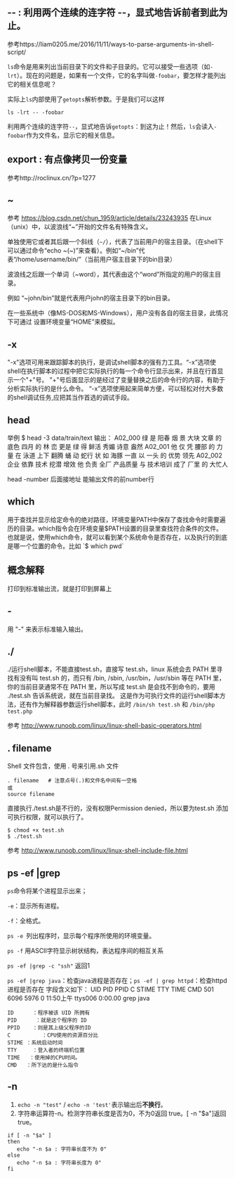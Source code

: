 ## -- : 利用两个连续的连字符 --，显式地告诉前者到此为止。
  
参考https://liam0205.me/2016/11/11/ways-to-parse-arguments-in-shell-script/
  
`ls`命令是用来列出当前目录下的文件和子目录的。它可以接受一些选项（如`-lrt`）。现在的问题是，如果有一个文件，它的名字叫做`-foobar`，要怎样才能列出它的相关信息呢？

实际上`ls`内部使用了`getopts`解析参数。于是我们可以这样

    ls -lrt -- -foobar
    
利用两个连续的连字符`--`，显式地告诉`getopts`：到这为止！然后，`ls`会读入`-foobar`作为文件名，显示它的相关信息。

## export : 有点像拷贝一份变量
参考http://roclinux.cn/?p=1277


## ~
参考 https://blog.csdn.net/chun_1959/article/details/23243935
在Linux（unix）中，以波浪线“~”开始的文件名有特殊含义。

单独使用它或者其后跟一个斜线（`~/`），代表了当前用户的宿主目录。（在shell下可以通过命令“echo ~(~\)”来查看）。例如“~/bin”代表“/home/username/bin/”（当前用户宿主目录下的bin目录）


波浪线之后跟一个单词（~word），其代表由这个“word”所指定的用户的宿主目录。

例如
“~john/bin”就是代表用户john的宿主目录下的bin目录。


在一些系统中（像MS-DOS和MS-Windows），用户没有各自的宿主目录，此情况下可通过
设置环境变量“HOME”来模拟。

## -x
"-x"选项可用来跟踪脚本的执行，是调试shell脚本的强有力工具。“-x”选项使shell在执行脚本的过程中把它实际执行的每一个命令行显示出来，并且在行首显示一个"+"号。 "+"号后面显示的是经过了变量替换之后的命令行的内容，有助于分析实际执行的是什么命令。 “-x”选项使用起来简单方便，可以轻松对付大多数的shell调试任务,应把其当作首选的调试手段。


## head 
举例
    $ head -3 data/train/text
输出：
A02_000 绿 是 阳春 烟 景 大块 文章 的 底色 四月 的 林 峦 更是 绿 得 鲜活 秀媚 诗意 盎然
A02_001 他 仅 凭 腰部 的 力量 在 泳道 上下 翻腾 蛹 动 蛇行 状 如 海豚 一直 以 一头 的 优势 领先
A02_002 企业 依靠 技术 挖潜 增效 他 负责 全厂 产品质量 与 技术培训 成了 厂里 的 大忙人

head -number 后面接地址 能输出文件的前number行

## which
用于查找并显示给定命令的绝对路径，环境变量PATH中保存了查找命令时需要遍历的目录。which指令会在环境变量$PATH设置的目录里查找符合条件的文件。也就是说，使用which命令，就可以看到某个系统命令是否存在，以及执行的到底是哪一个位置的命令。比如 `$ which pwd`

## 概念解释
打印到标准输出流，就是打印到屏幕上

## -
用 "-" 来表示标准输入输出。 


## ./
./运行shell脚本，不能直接test.sh，直接写 test.sh，linux 系统会去 PATH 里寻找有没有叫 test.sh 的，而只有 /bin, /sbin, /usr/bin，/usr/sbin 等在 PATH 里，你的当前目录通常不在 PATH 里，所以写成 test.sh 是会找不到命令的，要用 ./test.sh 告诉系统说，就在当前目录找。
这是作为可执行文件的运行shell脚本方法，还有作为解释器参数运行shell脚本，此时 `/bin/sh test.sh`  和 `/bin/php test.php`

参考 http://www.runoob.com/linux/linux-shell-basic-operators.html

## . filename
Shell 文件包含，使用 . 号来引用.sh 文件 

    . filename   # 注意点号(.)和文件名中间有一空格
    或
    source filename
直接执行./test.sh是不行的，没有权限Permission denied，所以要为test.sh 添加可执行权限，就可以执行了。

    $ chmod +x test.sh
    $ ./test.sh 
参考 http://www.runoob.com/linux/linux-shell-include-file.html
## ps -ef |grep 
`ps`命令将某个进程显示出来；

`-e`：显示所有进程。

`-f`：全格式。

`ps -e `列出程序时，显示每个程序所使用的环境变量。

`ps -f` 用ASCII字符显示树状结构，表达程序间的相互关系

`ps -ef |grep -c "ssh"` 返回1

`ps -ef |grep java`：检查java进程是否存在；`ps -ef | grep httpd`：检查httpd进程是否存在
字段含义如下：
UID       PID       PPID      C     STIME    TTY       TIME         CMD
501       6096      5976      0     11:50上午 ttys006    0:00.00    grep java

    ID      ：程序被该 UID 所拥有
    PID      ：就是这个程序的 ID 
    PPID    ：则是其上级父程序的ID
    C          ：CPU使用的资源百分比
    STIME ：系统启动时间
    TTY     ：登入者的终端机位置
    TIME   ：使用掉的CPU时间。
    CMD   ：所下达的是什么指令

## -n 
  1.  `echo -n "test"` / `echo -n 'test'`表示输出后**不换行**。
  2.  字符串运算符-n。检测字符串长度是否为0，不为0返回 true。[ -n "$a"]返回 true。
      
    if [ -n "$a" ]
    then
       echo "-n $a : 字符串长度不为 0"
    else
       echo "-n $a : 字符串长度为 0"
    fi


